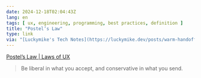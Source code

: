 ```yaml
---
date: 2024-12-18T02:04:43Z
lang: en
tags: [ ux, engineering, programming, best practices, definition ]
title: "Postel’s Law"
type: link
via: "[Luckymike's Tech Notes](https://luckymike.dev/posts/warm-handoffs/)"
---
```


[Postel’s Law | Laws of UX](https://lawsofux.com/postels-law/)

> Be liberal in what you accept, and conservative in what you send.
